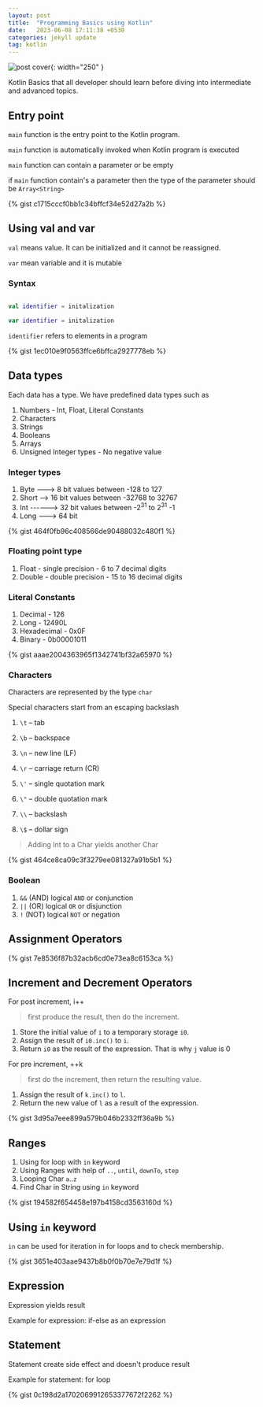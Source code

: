 ```yaml
---
layout: post
title:  "Programming Basics using Kotlin"
date:   2023-06-08 17:11:38 +0530
categories: jekyll update
tag: kotlin
---
```


![post cover](/assets/post-1-cover.png){: width="250" }

Kotlin Basics that all developer should learn before diving into intermediate and advanced topics.
<!--more-->

## Entry point

`main` function is the entry point to the Kotlin program. 

`main` function is automatically invoked when Kotlin program is executed

`main` function can contain a parameter or be empty

if `main` function contain's a parameter then the type of the parameter should be `Array<String>`

{% gist c1715cccf0bb1c34bffcf34e52d27a2b %}


## Using val and var

`val` means value. It can be initialized and it cannot be reassigned.

`var` mean variable and it is mutable

### Syntax

```kotlin

val identifier = initalization

var identifier = initalization
```

`identifier` refers to elements in a program

{% gist 1ec010e9f0563ffce6bffca2927778eb %}


## Data types

Each data has a type. We have predefined data types such as

1. Numbers  - Int, Float, Literal Constants
2. Characters
3. Strings
4. Booleans
5. Arrays
6. Unsigned Integer types - No negative value

### Integer types

1. Byte  ---> 8 bit values between -128 to 127
2. Short --> 16 bit values between -32768 to 32767
3. Int   ------> 32 bit values between -2<sup>31</sup> to 2<sup>31</sup> -1
4. Long  ---> 64 bit

{% gist 464f0fb96c408566de90488032c480f1 %}

### Floating point type

1. Float - single precision - 6 to 7 decimal digits
2. Double - double precision - 15 to 16 decimal digits

### Literal Constants

1. Decimal - 126
2. Long - 12490L
3. Hexadecimal - 0x0F
4. Binary - 0b00001011

{% gist aaae2004363965f1342741bf32a65970 %}

### Characters

Characters are represented by the type `char`

Special characters start from an escaping backslash

1. `\t` – tab

2. `\b` – backspace

3. `\n` – new line (LF)

4. `\r` – carriage return (CR)

5. `\'` – single quotation mark

6. `\"` – double quotation mark

7. `\\` – backslash

8. `\$` – dollar sign

> Adding Int to a Char yields another Char

{% gist 464ce8ca09c3f3279ee081327a91b5b1 %}

### Boolean

1. `&&` (AND) logical `AND` or conjunction 
2. `||` (OR) logical `OR` or disjunction
3. `!` (NOT) logical `NOT` or negation

## Assignment Operators

{% gist 7e8536f87b32acb6cd0e73ea8c6153ca %}

## Increment and Decrement Operators

For post increment, i++

> first produce the result, then do the increment.
 
1. Store the initial value of `i` to a temporary storage `i0`.
2. Assign the result of `i0.inc()` to `i`.
3. Return `i0` as the result of the expression. That is why `j` value is 0

For pre increment, ++k

> first do the increment, then return the resulting value.

1. Assign the result of `k.inc()` to `l`.
2. Return the new value of `l` as a result of the expression.

{% gist 3d95a7eee899a579b046b2332ff36a9b %}

## Ranges

1. Using for loop with `in` keyword
2. Using Ranges with help of `..`, `until`, `downTo`, `step`
3. Looping Char `a`..`z`
4. Find Char in String using `in` keyword

{% gist 194582f654458e197b4158cd3563160d %}

## Using `in` keyword

`in` can be used for iteration in for loops and to check membership.

{% gist 3651e403aae9437b8b0f0b70e7e79d1f %}

## Expression 

Expression yields result

Example for expression: if-else as an expression

## Statement

Statement create side effect and doesn't produce result

Example for statement: for loop

{% gist 0c198d2a1702069912653377672f2262 %}


